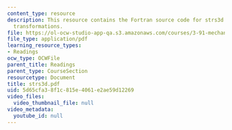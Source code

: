 ```yaml
---
content_type: resource
description: This resource contains the Fortran source code for strs3d - 3D stress
  transformations.
file: https://ol-ocw-studio-app-qa.s3.amazonaws.com/courses/3-91-mechanical-behavior-of-plastics-spring-2007/5d65cfa38f1c815e4061e2ae59d12269_strs3d.pdf
file_type: application/pdf
learning_resource_types:
- Readings
ocw_type: OCWFile
parent_title: Readings
parent_type: CourseSection
resourcetype: Document
title: strs3d.pdf
uid: 5d65cfa3-8f1c-815e-4061-e2ae59d12269
video_files:
  video_thumbnail_file: null
video_metadata:
  youtube_id: null
---
```

